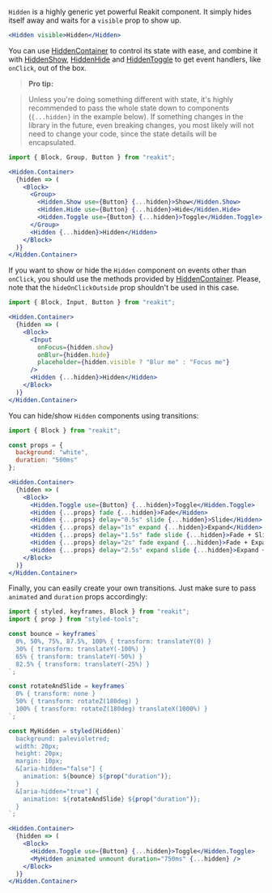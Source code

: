 `Hidden` is a highly generic yet powerful Reakit component. It simply hides itself away and waits for a `visible` prop to show up.

```jsx
<Hidden visible>Hidden</Hidden>
```

You can use [HiddenContainer](HiddenContainer.md) to control its state with ease, and combine it with [HiddenShow](HiddenShow.md), [HiddenHide](HiddenHide.md) and [HiddenToggle](HiddenToggle.md) to get event handlers, like `onClick`, out of the box.

> **Pro tip:**

> Unless you're doing something different with state, it's highly recommended to pass the whole state down to components (`{...hidden}` in the example below). If something changes in the library in the future, even breaking changes, you most likely will not need to change your code, since the state details will be encapsulated.

```jsx
import { Block, Group, Button } from "reakit";

<Hidden.Container>
  {hidden => (
    <Block>
      <Group>
        <Hidden.Show use={Button} {...hidden}>Show</Hidden.Show>
        <Hidden.Hide use={Button} {...hidden}>Hide</Hidden.Hide>
        <Hidden.Toggle use={Button} {...hidden}>Toggle</Hidden.Toggle>
      </Group>
      <Hidden {...hidden}>Hidden</Hidden>
    </Block>
  )}
</Hidden.Container>
```

If you want to show or hide the `Hidden` component on events other than `onClick`, you should use the methods provided by [HiddenContainer](HiddenContainer.md). Please, note that the `hideOnClickOutside` prop shouldn't be used in this case.

```jsx
import { Block, Input, Button } from "reakit";

<Hidden.Container>
  {hidden => (
    <Block>
      <Input
        onFocus={hidden.show}
        onBlur={hidden.hide}
        placeholder={hidden.visible ? "Blur me" : "Focus me"}
      />
      <Hidden {...hidden}>Hidden</Hidden>
    </Block>
  )}
</Hidden.Container>
```

You can hide/show `Hidden` components using transitions:

```jsx
import { Block } from "reakit";

const props = {
  background: "white",
  duration: "500ms"
};

<Hidden.Container>
  {hidden => (
    <Block>
      <Hidden.Toggle use={Button} {...hidden}>Toggle</Hidden.Toggle>
      <Hidden {...props} fade {...hidden}>Fade</Hidden>
      <Hidden {...props} delay="0.5s" slide {...hidden}>Slide</Hidden>
      <Hidden {...props} delay="1s" expand {...hidden}>Expand</Hidden>
      <Hidden {...props} delay="1.5s" fade slide {...hidden}>Fade + Slide</Hidden>
      <Hidden {...props} delay="2s" fade expand {...hidden}>Fade + Expand</Hidden>
      <Hidden {...props} delay="2.5s" expand slide {...hidden}>Expand + Slide</Hidden>
    </Block>
  )}
</Hidden.Container>
```

Finally, you can easily create your own transitions. Just make sure to pass `animated` and `duration` props accordingly:

```jsx
import { styled, keyframes, Block } from "reakit";
import { prop } from "styled-tools";

const bounce = keyframes`
  0%, 50%, 75%, 87.5%, 100% { transform: translateY(0) }
  30% { transform: translateY(-100%) }
  65% { transform: translateY(-50%) }
  82.5% { transform: translateY(-25%) }
`;

const rotateAndSlide = keyframes`
  0% { transform: none }
  50% { transform: rotateZ(180deg) }
  100% { transform: rotateZ(180deg) translateX(1000%) }
`;

const MyHidden = styled(Hidden)`
  background: palevioletred;
  width: 20px;
  height: 20px;
  margin: 10px;
  &[aria-hidden="false"] {
    animation: ${bounce} ${prop("duration")};
  }
  &[aria-hidden="true"] {
    animation: ${rotateAndSlide} ${prop("duration")};
  }
`;

<Hidden.Container>
  {hidden => (
    <Block>
      <Hidden.Toggle use={Button} {...hidden}>Toggle</Hidden.Toggle>
      <MyHidden animated unmount duration="750ms" {...hidden} />
    </Block>
  )}
</Hidden.Container>
```
